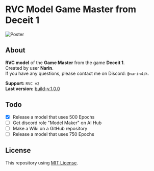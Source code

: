 # RVC Model Game Master from Deceit 1

![Poster](https://cdn.discordapp.com/attachments/639792159469469698/1146147519802384474/rvcgmposter.png)

## About
**RVC model** of the **Game Master** from the game **Deceit 1**.  
Created by user **Narin**.  
If you have any questions, please contact me on Discord: `@narin4ik`.  

**Support:** `RVC v2`  
**Last version:** [build-v.1.0.0](https://github.com/YT-Narin/RVC-Model-Game-Master-Deceit-1/releases/tag/build-v.1.0.0)

## Todo
- [X] Release a model that uses 500 Epochs
- [ ] Get discord role "Model Maker" on AI Hub
- [ ] Make a Wiki on a GitHub repository
- [ ] Release a model that uses 750 Epochs

## License
This repository using [MIT License](https://github.com/YT-Narin/RVC-Model-Game-Master-Deceit-1/blob/main/LICENSE).
